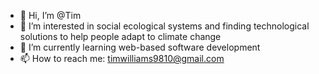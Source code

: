 - 👋 Hi, I’m @Tim 
- 👀 I’m interested in social ecological systems and finding technological solutions to help people adapt to climate change
- 🌱 I’m currently learning web-based software development
- 📫 How to reach me: timwilliams9810@gmail.com

<!---
g19w6727/g19w6727 is a ✨ special ✨ repository because its `README.md` (this file) appears on your GitHub profile.
You can click the Preview link to take a look at your changes.
--->
